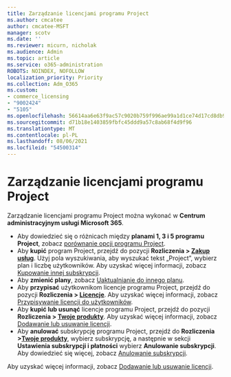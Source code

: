 ```yaml
---
title: Zarządzanie licencjami programu Project
ms.author: cmcatee
author: cmcatee-MSFT
manager: scotv
ms.date: ''
ms.reviewer: micurn, nicholak
ms.audience: Admin
ms.topic: article
ms.service: o365-administration
ROBOTS: NOINDEX, NOFOLLOW
localization_priority: Priority
ms.collection: Adm_O365
ms.custom:
- commerce_licensing
- "9002424"
- "5105"
ms.openlocfilehash: 56614aa6e63f9ac57c9020b759f996ae99a1d1ce74d17cd8db9b6a8a31c49fc4
ms.sourcegitcommit: d71b18e1403859fbfc45ddd9a57c8ab68f4d9f96
ms.translationtype: MT
ms.contentlocale: pl-PL
ms.lasthandoff: 08/06/2021
ms.locfileid: "54500314"
---
```

# <a name="project-license-management"></a>Zarządzanie licencjami programu Project

Zarządzanie licencjami programu Project można wykonać w **Centrum administracyjnym usługi Microsoft 365**.

- Aby dowiedzieć się o różnicach między **planami 1, 3 i 5 programu Project**, zobacz [porównanie opcji programu Project](https://www.microsoft.com/microsoft-365/project/compare-microsoft-project-management-software).
- Aby **kupić** program Project, przejdź do pozycji **Rozliczenia > [Zakup usług](https://go.microsoft.com/fwlink/p/?linkid=868433)**. Użyj pola wyszukiwania, aby wyszukać tekst „Project”, wybierz plan i liczbę użytkowników. Aby uzyskać więcej informacji, zobacz [Kupowanie innej subskrypcji](/microsoft-365/commerce/try-or-buy-microsoft-365#buy-a-different-subscription).
- Aby **zmienić plany**, zobacz [Uaktualnianie do innego planu](/microsoft-365/commerce/subscriptions/upgrade-to-different-plan).
- Aby **przypisać** użytkownikom licencje programu Project, przejdź do pozycji **Rozliczenia > [Licencje](https://go.microsoft.com/fwlink/p/?linkid=842264)**. Aby uzyskać więcej informacji, zobacz [Przypisywanie licencji do użytkowników](/microsoft-365/admin/manage/assign-licenses-to-users).
- Aby **kupić lub usunąć** licencje programu Project, przejdź do pozycji **Rozliczenia > [Twoje produkty](https://go.microsoft.com/fwlink/p/?linkid=842054)**. Aby uzyskać więcej informacji, zobacz [Dodawanie lub usuwanie licencji](/microsoft-365/commerce/licenses/buy-licenses#add-or-remove-licenses-for-your-business-subscription).
- Aby **anulować** subskrypcję programu Project, przejdź do **Rozliczenia >[Twoje produkty](https://go.microsoft.com/fwlink/p/?linkid=842054)**, wybierz subskrypcję, a następnie w sekcji **Ustawienia subskrypcji i płatności** wybierz **Anulowanie subskrypcji**. Aby dowiedzieć się więcej, zobacz [Anulowanie subskrypcji](/microsoft-365/commerce/subscriptions/cancel-your-subscription).

Aby uzyskać więcej informacji, zobacz [Dodawanie lub usuwanie licencji](/microsoft-365/commerce/licenses/buy-licenses).